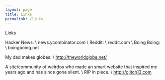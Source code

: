 ```yaml
---
layout: page
title: Links
permalink: /links
---
```


Links

Hacker News: \\
news.ycombinator.com \\
Reddit: \\
reddit.com \\
Boing Boing: \\
boingboing.net


My dad makes globes: \\
http://theworldglobe.net/

A site/community of weirdos who made an smart website that inspired me years ago and has since gone silent. \\
RIP in piece. \\
http://glitch13.com


